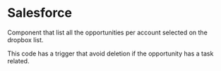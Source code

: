 # Salesforce

Component that list all the opportunities per account selected on the dropbox list. 

This code has a trigger that avoid deletion if the opportunity has a task related.
